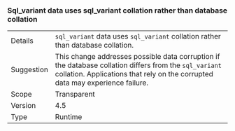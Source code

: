 ### Sql_variant data uses sql_variant collation rather than database collation


|   |   |
|---|---|
|Details|<code>sql_variant</code> data uses <code>sql_variant</code> collation rather than database collation.|
|Suggestion|This change addresses possible data corruption if the database collation differs from the <code>sql_variant</code> collation. Applications that rely on the corrupted data may experience failure.|
|Scope|Transparent|
|Version|4.5|
|Type|Runtime|

